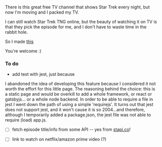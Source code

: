 There is this great free TV channel that shows Star Trek every night, but now I'm moving and I packed my TV.

I can still watch Star Trek TNG online, but the beauty of watching it on TV is that they pick the episode for me, and I don't have to waste time in the rabbit hole.

So I made [this](http://www.tuskerette.com/projects/tng-episode-picker)

You're welcome :)

### To do
- add test with jest, just because

I abandoned the idea of developing this feature because I considered it 
not worth the effort for this little page.
The reasoning behind the choice: 
this is a static page and would be overkill to add a whole framework, or react or gatsbyjs...
or a whole node backend.
In order to be able to require a file in jest I went down the path of using a simple 'requirejs'.
It turns out that jest does not support jest, and it won't cause it is so 2004...and therefore, although I temporarily
added a package.json, the jest file was not able to require (load) app.js.

- [ ] fetch episode title/info from some API -- yes from [stapi.co](http://stapi.co)!
- [ ] link to watch on netflix/amazon prime video (?)

